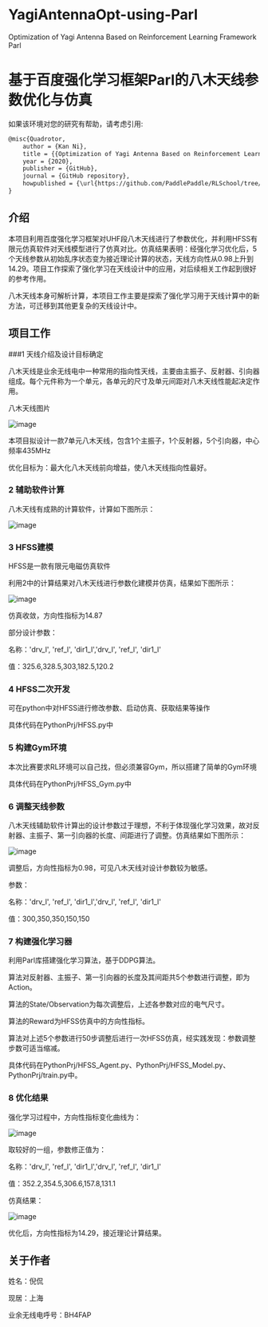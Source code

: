 # YagiAntennaOpt-using-Parl
Optimization of Yagi Antenna Based on Reinforcement Learning Framework Parl

# 基于百度强化学习框架Parl的八木天线参数优化与仿真

如果该环境对您的研究有帮助，请考虑引用:

```txt
@misc{Quadrotor,
    author = {Kan Ni},
    title = {{Optimization of Yagi Antenna Based on Reinforcement Learning Framework Parl}},
    year = {2020},
    publisher = {GitHub},
    journal = {GitHub repository},
    howpublished = {\url{https://github.com/PaddlePaddle/RLSchool/tree/master/rlschool/quadrotor}},
}
```

## 介绍
本项目利用百度强化学习框架对UHF段八木天线进行了参数优化，并利用HFSS有限元仿真软件对天线模型进行了仿真对比。仿真结果表明：经强化学习优化后，5个天线参数从初始乱序状态变为接近理论计算的状态，天线方向性从0.98上升到14.29。项目工作探索了强化学习在天线设计中的应用，对后续相关工作起到很好的参考作用。

八木天线本身可解析计算，本项目工作主要是探索了强化学习用于天线计算中的新方法，可迁移到其他更复杂的天线设计中。

## 项目工作

###1 天线介绍及设计目标确定

八木天线是业余无线电中一种常用的指向性天线，主要由主振子、反射器、引向器组成。每个元件称为一个单元，各单元的尺寸及单元间距对八木天线性能起决定作用。

八木天线图片

![image](https://github.com/nikankind/YagiAntennaOpt-using-Parl/blob/master/images/timg.jpg)

本项目拟设计一款7单元八木天线，包含1个主振子，1个反射器，5个引向器，中心频率435MHz

优化目标为：最大化八木天线前向增益，使八木天线指向性最好。

### 2 辅助软件计算

八木天线有成熟的计算软件，计算如下图所示：

![image](https://github.com/nikankind/YagiAntennaOpt-using-Parl/blob/master/images/4.png)

### 3 HFSS建模

HFSS是一款有限元电磁仿真软件

利用2中的计算结果对八木天线进行参数化建模并仿真，结果如下图所示：

![image](https://github.com/nikankind/YagiAntennaOpt-using-Parl/blob/master/images/1.png)

仿真收敛，方向性指标为14.87

部分设计参数：

名称：'drv_l', 'ref_l', 'dir1_l','drv_l', 'ref_l', 'dir1_l'

值：325.6,328.5,303,182.5,120.2

### 4 HFSS二次开发

可在python中对HFSS进行修改参数、启动仿真、获取结果等操作

具体代码在PythonPrj/HFSS.py中

### 5 构建Gym环境

本次比赛要求RL环境可以自己找，但必须兼容Gym，所以搭建了简单的Gym环境

具体代码在PythonPrj/HFSS_Gym.py中

### 6 调整天线参数

八木天线辅助软件计算出的设计参数过于理想，不利于体现强化学习效果，故对反射器、主振子、第一引向器的长度、间距进行了调整。仿真结果如下图所示：

![image](https://github.com/nikankind/YagiAntennaOpt-using-Parl/blob/master/images/2.png)

调整后，方向性指标为0.98，可见八木天线对设计参数较为敏感。

参数：

名称：'drv_l', 'ref_l', 'dir1_l','drv_l', 'ref_l', 'dir1_l'

值：300,350,350,150,150

### 7 构建强化学习器

利用Parl库搭建强化学习算法，基于DDPG算法。

算法对反射器、主振子、第一引向器的长度及其间距共5个参数进行调整，即为Action。

算法的State/Observation为每次调整后，上述各参数对应的电气尺寸。

算法的Reward为HFSS仿真中的方向性指标。

算法对上述5个参数进行50步调整后进行一次HFSS仿真，经实践发现：参数调整步数可适当缩减。

具体代码在PythonPrj/HFSS_Agent.py、PythonPrj/HFSS_Model.py、PythonPrj/train.py中。

### 8 优化结果

强化学习过程中，方向性指标变化曲线为：

![image](https://github.com/nikankind/YagiAntennaOpt-using-Parl/blob/master/images/5.png)

取较好的一组，参数修正值为：

名称：'drv_l', 'ref_l', 'dir1_l','drv_l', 'ref_l', 'dir1_l'

值：352.2,354.5,306.6,157.8,131.1

仿真结果：

![image](https://github.com/nikankind/YagiAntennaOpt-using-Parl/blob/master/images/3.png)

优化后，方向性指标为14.29，接近理论计算结果。

## 关于作者
姓名：倪侃

现居：上海

业余无线电呼号：BH4FAP
